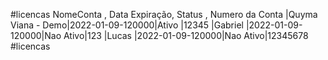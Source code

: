 #licencas
    NomeConta       , Data Expiração,   Status   , Numero da Conta
 |Quyma Viana - Demo|2022-01-09-120000|Ativo    |12345
 |Gabriel           |2022-01-09-120000|Nao Ativo|123
 |Lucas             |2022-01-09-120000|Nao Ativo|12345678
#licencas
